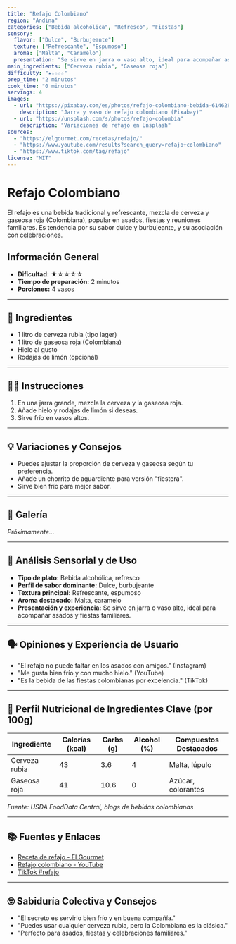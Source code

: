 ```yaml
---
title: "Refajo Colombiano"
region: "Andina"
categories: ["Bebida alcohólica", "Refresco", "Fiestas"]
sensory:
  flavor: ["Dulce", "Burbujeante"]
  texture: ["Refrescante", "Espumoso"]
  aroma: ["Malta", "Caramelo"]
  presentation: "Se sirve en jarra o vaso alto, ideal para acompañar asados y fiestas familiares."
main_ingredients: ["Cerveza rubia", "Gaseosa roja"]
difficulty: "★☆☆☆☆"
prep_time: "2 minutos"
cook_time: "0 minutos"
servings: 4
images:
  - url: "https://pixabay.com/es/photos/refajo-colombiano-bebida-6146286/"
    description: "Jarra y vaso de refajo colombiano (Pixabay)"
  - url: "https://unsplash.com/s/photos/refajo-colombia"
    description: "Variaciones de refajo en Unsplash"
sources:
  - "https://elgourmet.com/recetas/refajo/"
  - "https://www.youtube.com/results?search_query=refajo+colombiano"
  - "https://www.tiktok.com/tag/refajo"
license: "MIT"
---
```


# Refajo Colombiano

El refajo es una bebida tradicional y refrescante, mezcla de cerveza y gaseosa roja (Colombiana), popular en asados, fiestas y reuniones familiares. Es tendencia por su sabor dulce y burbujeante, y su asociación con celebraciones.

## Información General

* **Dificultad:** ★☆☆☆☆
* **Tiempo de preparación:** 2 minutos
* **Porciones:** 4 vasos

---

## 📝 Ingredientes

- 1 litro de cerveza rubia (tipo lager)
- 1 litro de gaseosa roja (Colombiana)
- Hielo al gusto
- Rodajas de limón (opcional)

---

## 👨‍🍳 Instrucciones

1. En una jarra grande, mezcla la cerveza y la gaseosa roja.
2. Añade hielo y rodajas de limón si deseas.
3. Sirve frío en vasos altos.

---

## 💡 Variaciones y Consejos

- Puedes ajustar la proporción de cerveza y gaseosa según tu preferencia.
- Añade un chorrito de aguardiente para versión "fiestera".
- Sirve bien frío para mejor sabor.

---

## 📸 Galería

*Próximamente...*

---

## 🔬 Análisis Sensorial y de Uso

- **Tipo de plato:** Bebida alcohólica, refresco
- **Perfil de sabor dominante:** Dulce, burbujeante
- **Textura principal:** Refrescante, espumoso
- **Aroma destacado:** Malta, caramelo
- **Presentación y experiencia:** Se sirve en jarra o vaso alto, ideal para acompañar asados y fiestas familiares.

---

## 🗣️ Opiniones y Experiencia de Usuario

- "El refajo no puede faltar en los asados con amigos." (Instagram)
- "Me gusta bien frío y con mucho hielo." (YouTube)
- "Es la bebida de las fiestas colombianas por excelencia." (TikTok)

---

## 🧬 Perfil Nutricional de Ingredientes Clave (por 100g)

| Ingrediente      | Calorías (kcal) | Carbs (g) | Alcohol (%) | Compuestos Destacados |
|------------------|-----------------|-----------|-------------|----------------------|
| Cerveza rubia    | 43              | 3.6       | 4           | Malta, lúpulo        |
| Gaseosa roja     | 41              | 10.6      | 0           | Azúcar, colorantes   |

*Fuente: USDA FoodData Central, blogs de bebidas colombianas*

---

## 📚 Fuentes y Enlaces

- [Receta de refajo - El Gourmet](https://elgourmet.com/recetas/refajo/)
- [Refajo colombiano - YouTube](https://www.youtube.com/results?search_query=refajo+colombiano)
- [TikTok #refajo](https://www.tiktok.com/tag/refajo)

---

## 🤓 Sabiduría Colectiva y Consejos

- "El secreto es servirlo bien frío y en buena compañía."
- "Puedes usar cualquier cerveza rubia, pero la Colombiana es la clásica."
- "Perfecto para asados, fiestas y celebraciones familiares."
